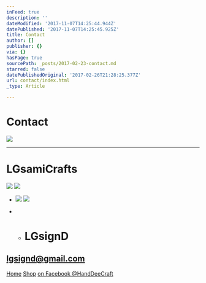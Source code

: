 ```yaml
---
inFeed: true
description: ''
dateModified: '2017-11-07T14:25:44.944Z'
datePublished: '2017-11-07T14:25:45.925Z'
title: Contact
author: []
publisher: {}
via: {}
hasPage: true
sourcePath: _posts/2017-02-23-contact.md
starred: false
datePublishedOriginal: '2017-02-26T21:28:25.377Z'
url: contact/index.html
_type: Article

---
```

# Contact
![](https://the-grid-user-content.s3-us-west-2.amazonaws.com/dba99aef-ae67-481d-a981-6b571bfc1a5b.jpg)

---

# LGsamiCrafts
![](https://the-grid-user-content.s3-us-west-2.amazonaws.com/68032188-1e3f-47e1-b307-72ea7f80b8b4.jpg)
![](https://the-grid-user-content.s3-us-west-2.amazonaws.com/6fc11ada-d662-457a-a2a4-fb4fae648c0e.png)

* ![](https://the-grid-user-content.s3-us-west-2.amazonaws.com/0870fd7b-f6d4-49df-a3a0-74e282eeecc8.png)
![](https://the-grid-user-content.s3-us-west-2.amazonaws.com/99c54f7f-7bdb-4bc5-bdfc-95431d5076ad.png)

* * # LGsignD

## **lgsignd@gmail.com**
[Home][0]
[Shop][1]
[on Facebook @HandDeeCraft][2]

[0]: https://thegrid.ai/lgsignd/
[1]: https://www.etsy.com/shop/lgsignd/
[2]: https://www.facebook.com/HandDeeCraft/